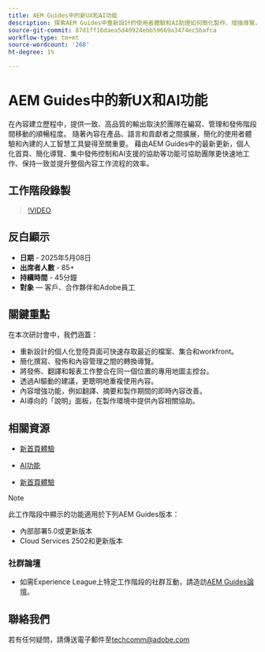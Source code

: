 ```yaml
---
title: AEM Guides中的新UX和AI功能
description: 探索AEM Guides中重新設計的使用者體驗和AI助理如何簡化製作、增強導覽，並將即時智慧帶入您的內容工作流程。
source-git-commit: 87d1ff16daea5d40924ebb59669a3474ec5bafca
workflow-type: tm+mt
source-wordcount: '268'
ht-degree: 1%

---
```


# AEM Guides中的新UX和AI功能

在內容建立歷程中，提供一致、高品質的輸出取決於團隊在編寫、管理和發佈階段間移動的順暢程度。 隨著內容在產品、語言和貢獻者之間擴展，簡化的使用者體驗和內建的人工智慧工具變得至關重要。 藉由AEM Guides中的最新更新，個人化首頁、簡化導覽、集中發佈控制和AI支援的協助等功能可協助團隊更快速地工作、保持一致並提升整個內容工作流程的效率。


## 工作階段錄製

>[!VIDEO](https://video.tv.adobe.com/v/3458396/?quality=12&learn=on)

## 反白顯示

- **日期** - 2025年5月08日
- **出席者人數** - 85+
- **持續時間** - 45分鐘
- **對象** — 客戶、合作夥伴和Adobe員工

## 關鍵重點

在本次研討會中，我們涵蓋：
- 重新設計的個人化登陸頁面可快速存取最近的檔案、集合和workfront。
- 簡化撰寫、發佈和內容管理之間的轉換導覽。
- 將發佈、翻譯和報表工作整合在同一個位置的專用地圖主控台。
- 透過AI驅動的建議，更聰明地重複使用內容。
- 內容增強功能，例如翻譯、摘要和製作期間的即時內容改善。
- AI導向的「說明」面板，在製作環境中提供內容相關協助。


## 相關資源

- [新首頁體驗](https://experienceleague.adobe.com/zh-hant/docs/experience-manager-guides/using/user-guide/home-page/intro-home-page)

- [AI功能](https://experienceleague.adobe.com/zh-hant/docs/experience-manager-guides/using/user-guide/ai-assistant-aem/ai-assistant)

- [新首頁體驗](https://experienceleague.adobe.com/zh-hant/docs/experience-manager-guides/using/install-guide/cs-ig/web-editor-configs-cs/conf-smart-suggestions)



>[!NOTE]
>
> 此工作階段中顯示的功能適用於下列AEM Guides版本：
> - 內部部署5.0或更新版本
> - Cloud Services 2502和更新版本


### 社群論壇

- 如需Experience League上特定工作階段的社群互動，請造訪[AEM Guides論壇](https://experienceleaguecommunities.adobe.com/t5/experience-manager-guides/bd-p/xml-documentation-discussions)。


## 聯絡我們

若有任何疑問，請傳送電子郵件至<techcomm@adobe.com>
